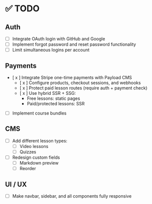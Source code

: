 # ✅ TODO

## Auth

- [ ] Integrate OAuth login with GitHub and Google
- [ ] Implement forgot password and reset password functionality
- [ ] Limit simultaneous logins per account

## Payments

- [ x ] Integrate Stripe one-time payments with Payload CMS
  - [ x ] Configure products, checkout sessions, and webhooks
  - [ x ] Protect paid lesson routes (require auth + payment check)
  - [ x ] Use hybrid SSR + SSG:
    - Free lessons: static pages
    - Paid/protected lessons: SSR
- [ ] Implement course bundles

## CMS

- [ ] Add different lesson types:
  - [ ] Video lessons
  - [ ] Quizzes
- [ ] Redesign custom fields
  - [ ] Markdown preview
  - [ ] Reorder

## UI / UX

- [ ] Make navbar, sidebar, and all components fully responsive
